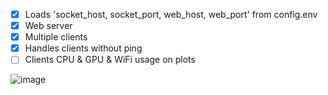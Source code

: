 - [x] Loads 'socket_host, socket_port, web_host, web_port' from config.env
- [x] Web server
- [x] Multiple clients
- [x] Handles clients without ping
- [ ] Clients CPU & GPU & WiFi usage on plots

![image](https://github.com/Bt08s/PYNet/assets/68190921/cf597cfa-072c-4ef1-8bd0-791ceb1841ba)
